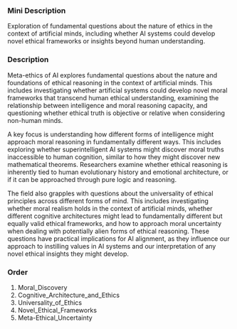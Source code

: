 ### Mini Description

Exploration of fundamental questions about the nature of ethics in the context of artificial minds, including whether AI systems could develop novel ethical frameworks or insights beyond human understanding.

### Description

Meta-ethics of AI explores fundamental questions about the nature and foundations of ethical reasoning in the context of artificial minds. This includes investigating whether artificial systems could develop novel moral frameworks that transcend human ethical understanding, examining the relationship between intelligence and moral reasoning capacity, and questioning whether ethical truth is objective or relative when considering non-human minds.

A key focus is understanding how different forms of intelligence might approach moral reasoning in fundamentally different ways. This includes exploring whether superintelligent AI systems might discover moral truths inaccessible to human cognition, similar to how they might discover new mathematical theorems. Researchers examine whether ethical reasoning is inherently tied to human evolutionary history and emotional architecture, or if it can be approached through pure logic and reasoning.

The field also grapples with questions about the universality of ethical principles across different forms of mind. This includes investigating whether moral realism holds in the context of artificial minds, whether different cognitive architectures might lead to fundamentally different but equally valid ethical frameworks, and how to approach moral uncertainty when dealing with potentially alien forms of ethical reasoning. These questions have practical implications for AI alignment, as they influence our approach to instilling values in AI systems and our interpretation of any novel ethical insights they might develop.

### Order

1. Moral_Discovery
2. Cognitive_Architecture_and_Ethics
3. Universality_of_Ethics
4. Novel_Ethical_Frameworks
5. Meta-Ethical_Uncertainty

